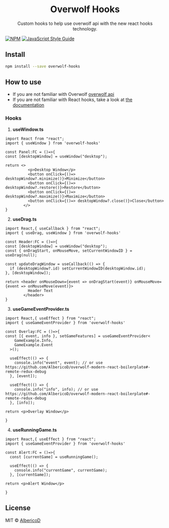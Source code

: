 <h1 align="center">
  Overwolf Hooks
</h1>
<p align="center">
Custom hooks to help use overwolf api with the new react hooks technology.
</p>

[![NPM](https://img.shields.io/npm/v/overwolf-hooks.svg)](https://www.npmjs.com/package/overwolf-hooks) [![JavaScript Style Guide](https://img.shields.io/badge/code_style-standard-brightgreen.svg)](https://standardjs.com)

## Install

```bash
npm install --save overwolf-hooks
```

## How to use

- If you are not familiar with Overwolf [overwolf api](https://overwolf.github.io/)
- If you are not familiar with React hooks, take a look at [the documentation](https://reactjs.org/docs/hooks-intro.html)

### Hooks

1. **useWindow.ts**

```TSX
import React from "react";
import { useWindow } from 'overwolf-hooks'

const Panel:FC = ()=>{
const [desktopWindow] = useWindow("desktop");

return <>
          <p>Desktop Window</p>
          <button onClick={()=> desktopWindow?.minimize()}>Minimize</button>
          <button onClick={()=> desktopWindow?.restore()}>Restore</button>
          <button onClick={()=> desktopWindow?.maximize()}>Maximize</button>
          <button onClick={()=> desktopWindow?.close()}>Close</button>
        </>
}
```

2. **useDrag.ts**

```TSX
import React,{ useCallback } from "react";
import { useDrag, useWindow } from 'overwolf-hooks'

const Header:FC = ()=>{
const [desktopWindow] = useWindow("desktop");
const { onDragStart, onMouseMove, setCurrentWindowID } = useDrag(null);

const updateDragWindow = useCallback(() => {
  if (desktopWindow?.id) setCurrentWindowID(desktopWindow.id);
}, [desktopWindow]);

return <header onMouseDown={event => onDragStart(event)} onMouseMove={event => onMouseMove(event)}>
          Header Text
        </header>
}
```

3. **useGameEventProvider.ts**

```TSX
import React,{ useEffect } from "react";
import { useGameEventProvider } from 'overwolf-hooks'

const Overlay:FC = ()=>{
const [{ event, info }, setGameFeatures] = useGameEventProvider<
    GameExample.Info,
    GameExample.Event
  >();

  useEffect(() => {
    console.info("event", event); // or use https://github.com/AlbericoD/overwolf-modern-react-boilerplate#-remote-redux-debug
  }, [event]);

  useEffect(() => {
    console.info("info", info); // or use https://github.com/AlbericoD/overwolf-modern-react-boilerplate#-remote-redux-debug
  }, [info]);

return <p>Overlay Window</p>

}
```

4. **useRunningGame.ts**

```TSX
import React,{ useEffect } from "react";
import { useGameEventProvider } from 'overwolf-hooks'

const Alert:FC = ()=>{
  const [currentGame] = useRunningGame();

  useEffect(() => {
    console.info("currentGame", currentGame);
  }, [currentGame]);

return <p>Alert Window</p>

}
```

## License

MIT © [AlbericoD](https://github.com/AlbericoD)
